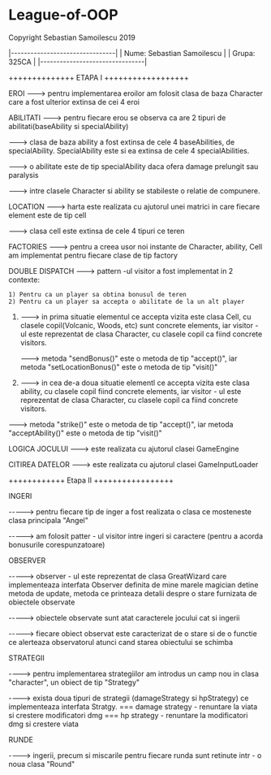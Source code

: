 # League-of-OOP
Copyright Sebastian Samoilescu 2019

|--------------------------------|
|   Nume:  Sebastian Samoilescu  |
|   Grupa: 325CA                 |
|--------------------------------|

++++++++++++++ ETAPA I ++++++++++++++++++

EROI
---> pentru implementarea eroilor am folosit clasa de baza Character care a fost ulterior
     extinsa de cei 4 eroi

ABILITATI
---> pentru fiecare erou se observa ca are 2 tipuri de abilitati(baseAbility si specialAbility)

---> clasa de baza ability a fost extinsa de cele 4 baseAbilities, de specialAbility.
     SpecialAbility este si ea extinsa de cele 4 specialAbilities.

---> o abilitate este de tip specialAbility daca ofera damage prelungit sau paralysis

---> intre clasele Character si ability se stabileste o relatie de compunere.

LOCATION
---> harta este realizata cu ajutorul unei matrici in care fiecare element este de tip cell

---> clasa cell este extinsa de cele 4 tipuri ce teren

FACTORIES
---> pentru a creea usor noi instante de Character, ability, Cell am implementat pentru fiecare
     clase de tip factory


DOUBLE DISPATCH
---> pattern -ul visitor a fost implementat in 2 contexte:

    1) Pentru ca un player sa obtina bonusul de teren
    2) Pentru ca un player sa accepta o abilitate de la un alt player
   
1) ---> in prima situatie elementul ce accepta vizita este clasa Cell, cu clasele copil(Volcanic, Woods, etc)
        sunt concrete elements, iar visitor - ul este reprezentat de clasa Character, cu clasele copil ca 
        fiind concrete visitors. 
   
   ---> metoda "sendBonus()" este o metoda de tip "accept()", iar metoda "setLocationBonus()" este o metoda
        de tip "visit()"

2)  ---> in cea de-a doua situatie elementl ce accepta vizita este clasa ability, cu clasele copil fiind
        concrete elements, iar visitor - ul este reprezentat de clasa Character, cu clasele copil ca 
        fiind concrete visitors. 
   
   ---> metoda "strike()" este o metoda de tip "accept()", iar metoda "acceptAbility()" este o metoda
        de tip "visit()"

LOGICA JOCULUI
---> este realizata cu ajutorul clasei GameEngine

CITIREA DATELOR
---> este realizata cu ajutorul clasei GameInputLoader


++++++++++++ Etapa II +++++++++++++++++

INGERI

-----> pentru fiecare tip de inger a fost realizata o clasa ce mosteneste clasa principala "Angel"

-----> am folosit patter - ul visitor intre ingeri si caractere (pentru a acorda bonusurile corespunzatoare)


OBSERVER

-----> observer - ul este reprezentat de clasa GreatWizard care implementeaza interfata Observer definita de mine
       marele magician detine metoda de update, metoda ce printeaza detalii despre o stare furnizata de obiectele
       observate

-----> obiectele observate sunt atat caracterele jocului cat si ingerii

-----> fiecare obiect observat este caracterizat de o stare si de o functie ce alerteaza observatorul atunci cand
       starea obiectului se schimba


STRATEGII

----> pentru implementarea strategiilor am introdus un camp nou in clasa "character", un obiect de tip "Strategy"

----> exista doua tipuri de strategii (damageStrategy si hpStrategy) ce implementeaza interfata Stratgy.
				     === damage strategy - renuntare la viata si crestere modificatori dmg
				     === hp strategy - renuntare la modificatori dmg si crestere viata

RUNDE

----> ingerii, precum si miscarile pentru fiecare runda sunt retinute intr - o noua clasa "Round"
